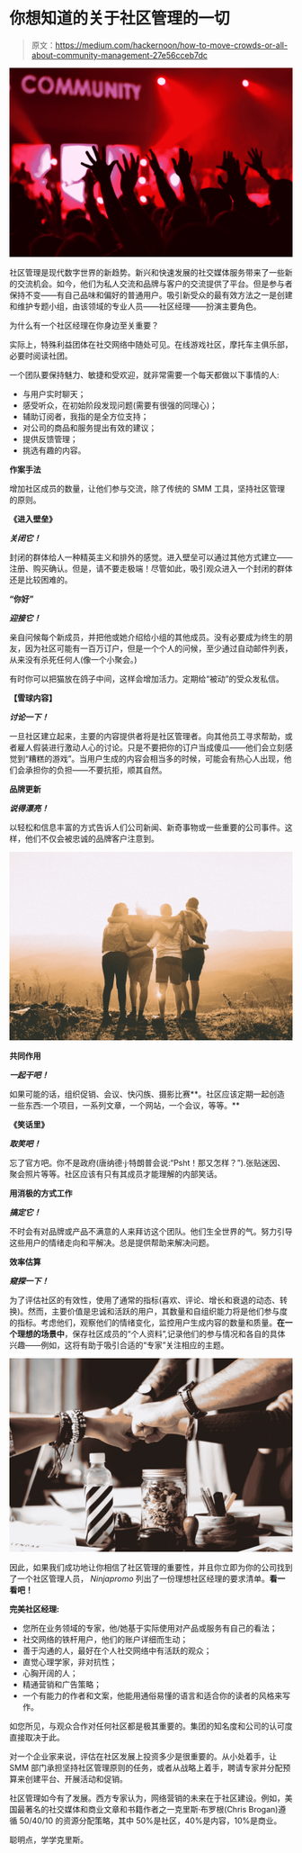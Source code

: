 # 你想知道的关于社区管理的一切

> 原文：<https://medium.com/hackernoon/how-to-move-crowds-or-all-about-community-management-27e56cceb7dc>

![](img/62ecda65ba5ae3aa22a207a43c32739e.png)

社区管理是现代数字世界的新趋势。新兴和快速发展的社交媒体服务带来了一些新的交流机会。如今，他们为私人交流和品牌与客户的交流提供了平台。但是参与者保持不变——有自己品味和偏好的普通用户。吸引新受众的最有效方法之一是创建和维护专题小组，由该领域的专业人员——社区经理——扮演主要角色。

为什么有一个社区经理在你身边至关重要？

实际上，特殊利益团体在社交网络中随处可见。在线游戏社区，摩托车主俱乐部，必要时阅读社团。

一个团队要保持魅力、敏捷和受欢迎，就非常需要一个每天都做以下事情的人:

*   与用户实时聊天；
*   感受听众，在初始阶段发现问题(需要有很强的同理心)；
*   辅助订阅者，我指的是全方位支持；
*   对公司的商品和服务提出有效的建议；
*   提供反馈管理；
*   挑选有趣的内容。

**作案手法**

增加社区成员的数量，让他们参与交流，除了传统的 SMM 工具，坚持社区管理的原则。

**《进入壁垒》**

***关闭它！***

封闭的群体给人一种精英主义和排外的感觉。进入壁垒可以通过其他方式建立——注册、购买确认。但是，请不要走极端！尽管如此，吸引观众进入一个封闭的群体还是比较困难的。

**“你好”**

***迎接它！***

亲自问候每个新成员，并把他或她介绍给小组的其他成员。没有必要成为终生的朋友，因为社区可能有一百万订户，但是一个个人的问候，至少通过自动邮件列表，从来没有杀死任何人(像一个小聚会。)

有时你可以把猫放在鸽子中间，这样会增加活力。定期给“被动”的受众发私信。

**【雪球内容】**

***讨论一下！***

一旦社区建立起来，主要的内容提供者将是社区管理者。向其他员工寻求帮助，或者雇人假装进行激动人心的讨论。只是不要把你的订户当成傻瓜——他们会立刻感觉到“糟糕的游戏”。当用户生成的内容会相当多的时候，可能会有热心人出现，他们会承担你的负担——不要抗拒，顺其自然。

**品牌更新**

***说得漂亮！***

以轻松和信息丰富的方式告诉人们公司新闻、新奇事物或一些重要的公司事件。这样，他们不仅会被忠诚的品牌客户注意到。

![](img/2da7a11a17b4a35534fc9b00dc9f8e99.png)

**共同作用**

***一起干吧！***

如果可能的话，组织促销、会议、快闪族、摄影比赛**。社区应该定期一起创造一些东西:一个项目，一系列文章，一个网站，一个会议，等等。**

**《笑话里》**

***取笑吧！***

忘了官方吧。你不是政府(唐纳德·j·特朗普会说:“Psht！那又怎样？”).张贴迷因、聚会照片等等。社区应该有只有其成员才能理解的内部笑话。

**用消极的方式工作**

***搞定它！***

不时会有对品牌或产品不满意的人来拜访这个团队。他们生全世界的气。努力引导这些用户的情绪走向和平解决。总是提供帮助来解决问题。

**效率估算**

***窥探一下！***

为了评估社区的有效性，使用了通常的指标(喜欢、评论、增长和衰退的动态、转换)。然而，主要价值是忠诚和活跃的用户，其数量和自组织能力将是他们参与度的指标。考虑他们，观察他们的情绪变化，监控用户生成内容的数量和质量。**在一个理想的场景中**，保存社区成员的“个人资料”,记录他们的参与情况和各自的具体兴趣——例如，这将有助于吸引合适的“专家”关注相应的主题。

![](img/812a53d8aaaa5833a04a5593f9c18f1a.png)

因此，如果我们成功地让你相信了社区管理的重要性，并且你立即为你的公司找到了一个社区管理人员， *Ninjapromo* 列出了一份理想社区经理的要求清单。**看一看吧！**

**完美社区经理:**

*   您所在业务领域的专家，他/她基于实际使用对产品或服务有自己的看法；
*   社交网络的铁杆用户，他们的账户详细而生动；
*   善于沟通的人，最好在个人社交网络中有活跃的观众；
*   直觉心理学家，非对抗性；
*   心胸开阔的人；
*   精通营销和广告策略；
*   一个有能力的作者和文案，他能用通俗易懂的语言和适合你的读者的风格来写作。

如您所见，与观众合作对任何社区都是极其重要的。集团的知名度和公司的认可度直接取决于此。

对一个企业家来说，评估在社区发展上投资多少是很重要的。从小处着手，让 SMM 部门承担坚持社区管理原则的任务，或者从战略上着手，聘请专家并分配预算来创建平台、开展活动和促销。

社区管理如今有了发展。西方专家认为，网络营销的未来在于社区建设。例如，美国最著名的社交媒体和商业文章和书籍作者之一克里斯·布罗根(Chris Brogan)遵循 50/40/10 的资源分配策略，其中 50%是社区，40%是内容，10%是商业。

聪明点，学学克里斯。